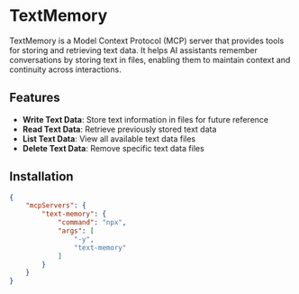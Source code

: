# TextMemory

TextMemory is a Model Context Protocol (MCP) server that provides tools for storing and retrieving text data. It helps AI assistants remember conversations by storing text in files, enabling them to maintain context and continuity across interactions.

## Features

- **Write Text Data**: Store text information in files for future reference
- **Read Text Data**: Retrieve previously stored text data
- **List Text Data**: View all available text data files
- **Delete Text Data**: Remove specific text data files

## Installation
```json
{
    "mcpServers": {
        "text-memory": {
            "command": "npx",
            "args": [
                "-y",
                "text-memory"
            ]
        }
    }
}
```